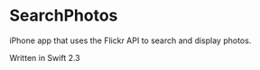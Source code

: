 # SearchPhotos
iPhone app that uses the Flickr API to search and display photos. 

Written in Swift 2.3 

